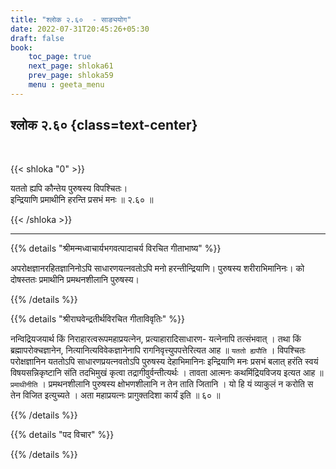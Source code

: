 ```yaml
---
title: "श्लोक २.६०  - साङ्ययोग"
date: 2022-07-31T20:45:26+05:30
draft: false
book:
    toc_page: true
    next_page: shloka61
    prev_page: shloka59
    menu : geeta_menu
---
```




## श्लोक २.६० {class=text-center}

<br/>

{{< shloka  "0"  >}}

यततो ह्यपि कौन्तेय पुरुषस्य विपश्चितः।  
इन्द्रियाणि प्रमाथीनि हरन्ति प्रसभं मनः ॥ २.६० ॥

{{< /shloka >}}

---


{{% details "श्रीमन्मध्वाचार्यभगवत्पादाचर्य विरचित  गीताभाष्य" %}}

अपरोक्षज्ञानरहितज्ञानिनोऽपि साधारणयत्नवतोऽपि मनो हरन्तीन्द्रियाणि। पुरुषस्य शरीराभिमानिनः। को दोषस्ततः प्रमाथीनि प्रमथनशीलानि पुरुषस्य।

{{% /details %}}



{{% details "श्रीराघवेन्द्रतीर्थविरचित गीताविवृतिः" %}}

 <!Fill here/>


नन्विद्रियजयार्थ किं निराहारत्वरूपमहाप्रयत्नेन, प्रत्याहारादिसाधारण-
यत्नेनापि तत्संभवात्‌ । तथा किं ब्रह्मापरोक्चज्ञानेन, नित्यानित्यविवेकज्ञानेनापि
रागनिवृत्त्युपपत्तेरित्यत आह ॥ `यततो ह्यपौति` । विपश्चितः परोक्षज्ञानिन
यततोऽपि साधारणप्रयत्नवतोऽपि पुरुषस्य देहाभिमानिनः इन्द्रियाणि मनः
प्रसभं बलात्‌ हरंति स्वयं विषयसन्निकृष्टानि संति तदभिमुखं कृत्वा
तद्रागीवुर्वन्तीत्यर्थः । तावता आत्मनः कथमिंद्रियविजय इत्यत
आह ॥ `प्रमाथीनीति` । प्रमथनशीलानि पुरुषस्य क्षोभणशीलानि न तेन
ताति जितानि । यो हि यं व्याकुलं न करोति स तेन विजित इत्युच्यते ।
अता महाप्रयत्नः प्रागुक्तदिशा कार्यं इति ॥ ६० ॥

{{% /details %}}

{{% details "पद विचार" %}}


{{% /details %}}

